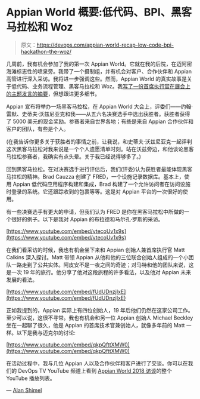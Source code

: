 # Appian World 概要:低代码、BPI、黑客马拉松和 Woz

> 原文：<https://devops.com/appian-world-recap-low-code-bpi-hackathon-the-woz/>

几周前，我有机会参加了我的第一次 Appian World。它就在我的后院，在迈阿密海滩标志性的喷泉旁。我带了一个摄制组，并有机会对客户、合作伙伴和 Appian 高管进行深入采访。我将进一步强调这些。然而，Appian World 的真实故事是关于低代码、业务流程管理、黑客马拉松和 Woz。我[写了一份首席执行官在展会上的主题发言的摘要](https://devops.com/appian-world-ceo-keynote-low-code-for-sophisticated-apps/)，但想跟进更多细节。

Appian 宣布将举办一场黑客马拉松，在 Appian World 大会上，评委们——约翰·雷默、史蒂夫·沃兹尼亚克和我——从五六名决赛选手中选出获胜者。获胜者获得了 5000 美元的现金奖励。参赛者来自世界各地；有些是来自 Appian 合作伙伴和客户的团队，有些是个人。

(在我告诉你更多关于获胜者的事情之前，让我说，和史蒂夫·沃兹尼亚克一起评判这次黑客马拉松对我来说是一个个人遗愿清单时刻。站在沃兹旁边，和他谈论黑客马拉松参赛者，我确实有点头晕。关于我已经说得够多了。)

回到黑客马拉松。在对决赛选手进行评估后，我们(评委)认为获胜者最能体现黑客马拉松的精神。Brad Cauzza 创建了 FRED，一个设施记录数据库。基本上，使用 Appian 低代码应用程序构建和集成，Brad 构建了一个允许访问者在访问设施时登录的系统。它还跟踪收到的包裹等等。这是对 Appian 平台的一次很好的使用。

有一些决赛选手有更大的申请，但我们认为 FRED 是你在黑客马拉松中所做的一个很好的例子。以下是我对 Appian 的布拉德和马尔孔·罗斯的采访。

[https://www.youtube.com/embed/vtecoUv1x9s](https://www.youtube.com/embed/vtecoUv1x9s)

在我们看采访的时候，我也有机会坐下来和 Appian 创始人兼首席执行官 Matt Calkins 深入探讨。Matt 带领 Appian 从他和他的三位联合创始人组成的一个小团队一路走到了公共实体。阿皮安不是一夜之间的奇迹；对马特和他的团队来说，这是一次 19 年的旅行。他分享了他对这段旅程的许多看法，以及他对 Appian 未来发展的看法。

[https://www.youtube.com/embed/fUdUDnzjIxE](https://www.youtube.com/embed/fUdUDnzjIxE)

正如我提到的，Appian 实际上有四位创始人，19 年后他们仍然在这家公司工作。至少可以说，这很不寻常。我也有机会和另一位 Appian 创始人 Michael Beckley 坐在一起聊了很久，他是 Appian 的首席技术官兼创始人，就像多年前的 Matt 一样。以下是我与迈克尔的讨论:

[https://www.youtube.com/embed/qkpQfttXMW0](https://www.youtube.com/embed/qkpQfttXMW0)

在活动过程中，我与几位 Appian 人以及合作伙伴和客户进行了交谈。你可以在我们的 DevOps TV YouTube 频道上看到 [Appian World 2018 访谈](https://www.youtube.com/watch?v=qkpQfttXMW0&list=PLotLY1RC8Hov3ILFXPFmlrhiDUsdlNL6s)的整个 YouTube 播放列表。

— [Alan Shimel](https://devops.com/author/ashimmy/)